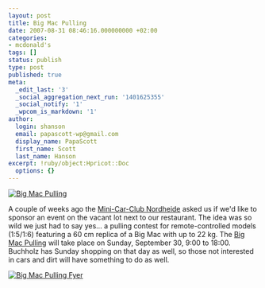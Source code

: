```yaml
---
layout: post
title: Big Mac Pulling
date: 2007-08-31 08:46:16.000000000 +02:00
categories:
- mcdonald's
tags: []
status: publish
type: post
published: true
meta:
  _edit_last: '3'
  _social_aggregation_next_run: '1401625355'
  _social_notify: '1'
  _wpcom_is_markdown: '1'
author:
  login: shanson
  email: papascott-wp@gmail.com
  display_name: PapaScott
  first_name: Scott
  last_name: Hanson
excerpt: !ruby/object:Hpricot::Doc
  options: {}
---
```

<p><a href="http://www.bigmac-pulling.de/"><img src="https://www.papascott.de/wordpress/wp-content/uploads/2007/08/big-mac-pulling.jpg" alt="Big Mac Pulling" /></a></p>
<p>A couple of weeks ago the <a href="http://www.mcc-nordheide.de/">Mini-Car-Club Nordheide</a> asked us if we'd like to sponsor an event on the vacant lot next to our restaurant. The idea was so wild we just had to say yes... a pulling contest for remote-controlled models (1:5/1:6) featuring a 60 cm replica of a Big Mac with up to 22 kg. The <a href="http://www.bigmac-pulling.de/">Big Mac Pulling</a> will take place on Sunday, September 30, 9:00 to 18:00. Buchholz has Sunday shopping on that day as well, so those not interested in cars and dirt will have something to do as well.</p>
<p><a href="http://www.bigmac-pulling.de/"><img src="https://www.papascott.de/wordpress/wp-content/uploads/2007/08/big-mac-pulling-flyer.jpg" alt="Big Mac Pulling Fyer" /></a></p>
